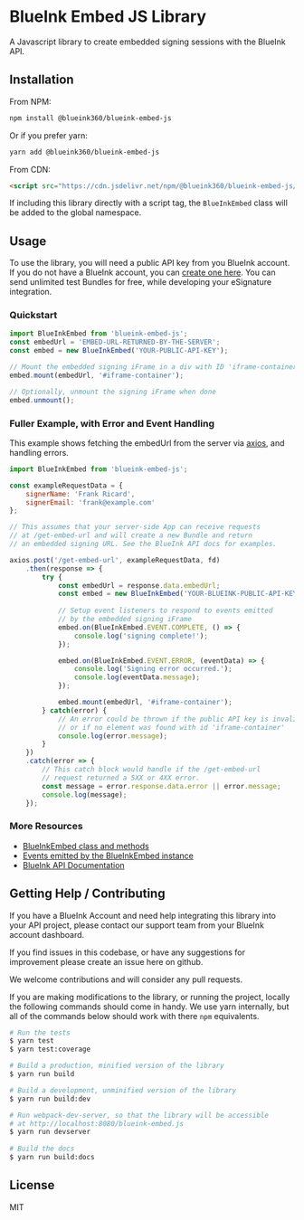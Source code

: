 # BlueInk Embed JS Library

A Javascript library to create embedded signing sessions with the BlueInk API.

## Installation

From NPM:
```bash
npm install @blueink360/blueink-embed-js
```

Or if you prefer yarn:
```bash
yarn add @blueink360/blueink-embed-js
```

From CDN:
```html
<script src="https://cdn.jsdelivr.net/npm/@blueink360/blueink-embed-js/dist/blueink-embed.min.js"></script>
```

If including this library directly with a script tag, the `BlueInkEmbed`
class will be added to the global namespace.


## Usage

To use the library, you will need a public API key from you BlueInk account.
If you do not have a BlueInk account, you can 
[create one here](https://blueink.com/esignature-api/). You can send
unlimited test Bundles for free, while developing your eSignature integration.

### Quickstart
 
```javascript
import BlueInkEmbed from 'blueink-embed-js';
const embedUrl = 'EMBED-URL-RETURNED-BY-THE-SERVER';
const embed = new BlueInkEmbed('YOUR-PUBLIC-API-KEY');

// Mount the embedded signing iFrame in a div with ID 'iframe-container'
embed.mount(embedUrl, '#iframe-container');

// Optionally, unmount the signing iFrame when done
embed.unmount();
```

### Fuller Example, with Error and Event Handling

This example shows fetching the embedUrl from the server via 
[axios](https://github.com/axios/axios), and handling errors.

```javascript
import BlueInkEmbed from 'blueink-embed-js';

const exampleRequestData = {
    signerName: 'Frank Ricard',
    signerEmail: 'frank@example.com'
};

// This assumes that your server-side App can receive requests
// at /get-embed-url and will create a new Bundle and return
// an embedded signing URL. See the BlueInk API docs for examples.

axios.post('/get-embed-url', exampleRequestData, fd)
    .then(response => {
        try {
            const embedUrl = response.data.embedUrl;
            const embed = new BlueInkEmbed('YOUR-BLUEINK-PUBLIC-API-KEY');
            
            // Setup event listeners to respond to events emitted
            // by the embedded signing iFrame
            embed.on(BlueInkEmbed.EVENT.COMPLETE, () => {
                console.log('signing complete!');
            });

            embed.on(BlueInkEmbed.EVENT.ERROR, (eventData) => {
                console.log('Signing error occurred.');
                console.log(eventData.message);
            });

            embed.mount(embedUrl, '#iframe-container');
        } catch(error) {
            // An error could be thrown if the public API key is invalid, 
            // or if no element was found with id 'iframe-container' 
            console.log(error.message);
        }
    })
    .catch(error => {
        // This catch block would handle if the /get-embed-url
        // request returned a 5XX or 4XX error.
        const message = error.response.data.error || error.message;
        console.log(message);
    });
``` 

### More Resources

* [BlueInkEmbed class and methods](https://blueinkhq.github.io/blueink-embed-js/BlueInkEmbed.html)
* [Events emitted by the BlueInkEmbed instance](https://blueinkhq.github.io/blueink-embed-js/global.html#EVENT)
* [BlueInk API Documentation](https://blueink.com/esignature-api/api-docs/)

## Getting Help / Contributing

If you have a BlueInk Account and need help integrating this library into 
your API project, please contact our support team from your BlueInk
account dashboard.

If you find issues in this codebase, or have any suggestions for improvement 
please create an issue here on github.

We welcome contributions and will consider any pull requests. 

If you are making modifications to the library, or running the project,
locally the following commands should come in handy. We use yarn internally,
but all of the commands below should work with there `npm` equivalents. 

```bash
# Run the tests
$ yarn test
$ yarn test:coverage

# Build a production, minified version of the library
$ yarn run build

# Build a development, unminified version of the library
$ yarn run build:dev

# Run webpack-dev-server, so that the library will be accessible
# at http://localhost:8080/blueink-embed.js
$ yarn run devserver
 
# Build the docs
$ yarn run build:docs
```


## License

MIT